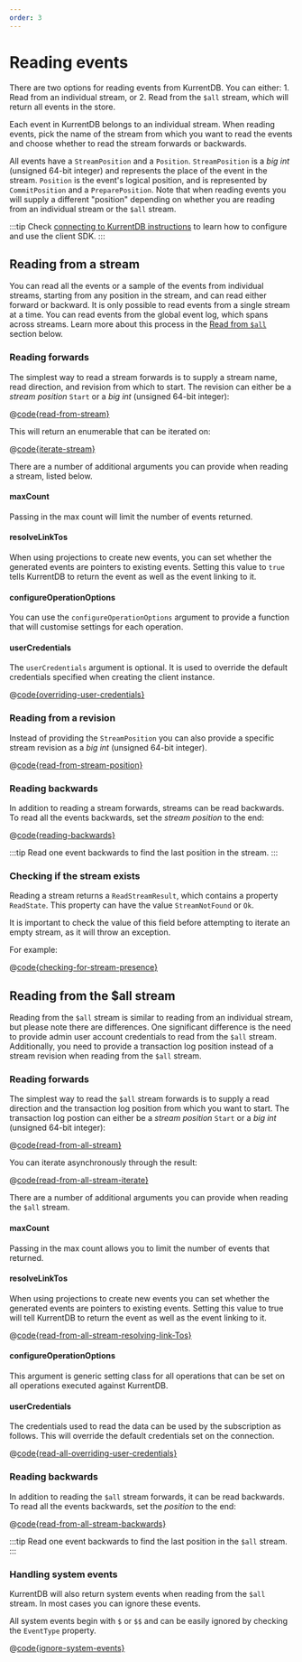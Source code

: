 ```yaml
---
order: 3
---
```


# Reading events

There are two options for reading events from KurrentDB. You can either: 
    1. Read from an individual stream, or 
    2. Read from the `$all` stream, which will return all events in the store.

Each event in KurrentDB belongs to an individual stream. When reading events, pick the name of the stream from which you want to read the events and choose whether to read the stream forwards or backwards. 

All events have a `StreamPosition` and a `Position`.  `StreamPosition` is a *big int* (unsigned 64-bit integer) and represents the place of the event in the stream. `Position` is the event's logical position, and is represented by `CommitPosition` and a `PreparePosition`. Note that when reading events you will supply a different "position" depending on whether you are reading from an individual stream or the `$all` stream.

:::tip
Check [connecting to KurrentDB instructions](getting-started.md#required-packages) to learn how to configure and use the client SDK.
:::

## Reading from a stream

You can read all the events or a sample of the events from individual streams, starting from any position in the stream, and can read either forward or backward. It is only possible to read events from a single stream at a time. You can read events from the global event log, which spans across streams. Learn more about this process in the [Read from `$all`](#reading-from-the-all-stream) section below.

### Reading forwards

The simplest way to read a stream forwards is to supply a stream name, read direction, and revision from which to start. The revision can either be a *stream position* `Start` or a *big int* (unsigned 64-bit integer):

@[code{read-from-stream}](@grpc:readingEvents.go)

This will return an enumerable that can be iterated on:

@[code{iterate-stream}](@grpc:readingEvents.go)

There are a number of additional arguments you can provide when reading a stream, listed below.

#### maxCount

Passing in the max count will limit the number of events returned.

#### resolveLinkTos

When using projections to create new events, you can set whether the generated events are pointers to existing events. Setting this value to `true` tells KurrentDB to return the event as well as the event linking to it.

#### configureOperationOptions

You can use the `configureOperationOptions` argument to provide a function that will customise settings for each operation.

#### userCredentials

The `userCredentials` argument is optional. It is used to override the default credentials specified when creating the client instance.

@[code{overriding-user-credentials}](@grpc:readingEvents.go)

### Reading from a revision

Instead of providing the `StreamPosition` you can also provide a specific stream revision as a *big int* (unsigned 64-bit integer).

@[code{read-from-stream-position}](@grpc:readingEvents.go)

### Reading backwards

In addition to reading a stream forwards, streams can be read backwards. To read all the events backwards, set the *stream position* to the end:

@[code{reading-backwards}](@grpc:readingEvents.go)

:::tip
Read one event backwards to find the last position in the stream.
:::

### Checking if the stream exists

Reading a stream returns a `ReadStreamResult`, which contains a property `ReadState`. This property can have the value `StreamNotFound` or `Ok`.

It is important to check the value of this field before attempting to iterate an empty stream, as it will throw an exception. 

For example:

@[code{checking-for-stream-presence}](@grpc:readingEvents.go)

## Reading from the $all stream

Reading from the `$all` stream is similar to reading from an individual stream, but please note there are differences. One significant difference is the need to provide admin user account credentials to read from the `$all` stream.  Additionally, you need to provide a transaction log position instead of a stream revision when reading from the `$all` stream.

### Reading forwards

The simplest way to read the `$all` stream forwards is to supply a read direction and the transaction log position from which you want to start. The transaction log postion can either be a *stream position* `Start` or a *big int* (unsigned 64-bit integer):

@[code{read-from-all-stream}](@grpc:readingEvents.go)

You can iterate asynchronously through the result:

@[code{read-from-all-stream-iterate}](@grpc:readingEvents.go)

There are a number of additional arguments you can provide when reading the `$all` stream.

#### maxCount

Passing in the max count allows you to limit the number of events that returned.

#### resolveLinkTos

When using projections to create new events you can set whether the generated events are pointers to existing events. Setting this value to true will tell KurrentDB to return the event as well as the event linking to it.

@[code{read-from-all-stream-resolving-link-Tos}](@grpc:readingEvents.go)

#### configureOperationOptions

This argument is generic setting class for all operations that can be set on all operations executed against KurrentDB.

#### userCredentials
The credentials used to read the data can be used by the subscription as follows. This will override the default credentials set on the connection.

@[code{read-all-overriding-user-credentials}](@grpc:readingEvents.go)

### Reading backwards

In addition to reading the `$all` stream forwards, it can be read backwards. To read all the events backwards, set the *position* to the end:

@[code{read-from-all-stream-backwards}](@grpc:readingEvents.go)

:::tip
Read one event backwards to find the last position in the `$all` stream.
:::

### Handling system events

KurrentDB will also return system events when reading from the `$all` stream. In most cases you can ignore these events.

All system events begin with `$` or `$$` and can be easily ignored by checking the `EventType` property.

@[code{ignore-system-events}](@grpc:readingEvents.go)

